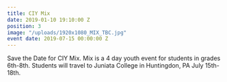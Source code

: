 ```yaml
---
title: CIY Mix
date: 2019-01-10 19:10:00 Z
position: 3
image: "/uploads/1920x1080_MIX_TBC.jpg"
event date: 2019-07-15 00:00:00 Z
---
```


Save the Date for CIY Mix. Mix is a 4 day youth event for students in grades 6th-8th. Students will travel to Juniata College in Huntingdon, PA July 15th-18th. 